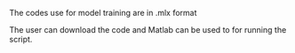 The codes use for model training are in .mlx format

The user can download the code and Matlab can be used to for running the script. 
